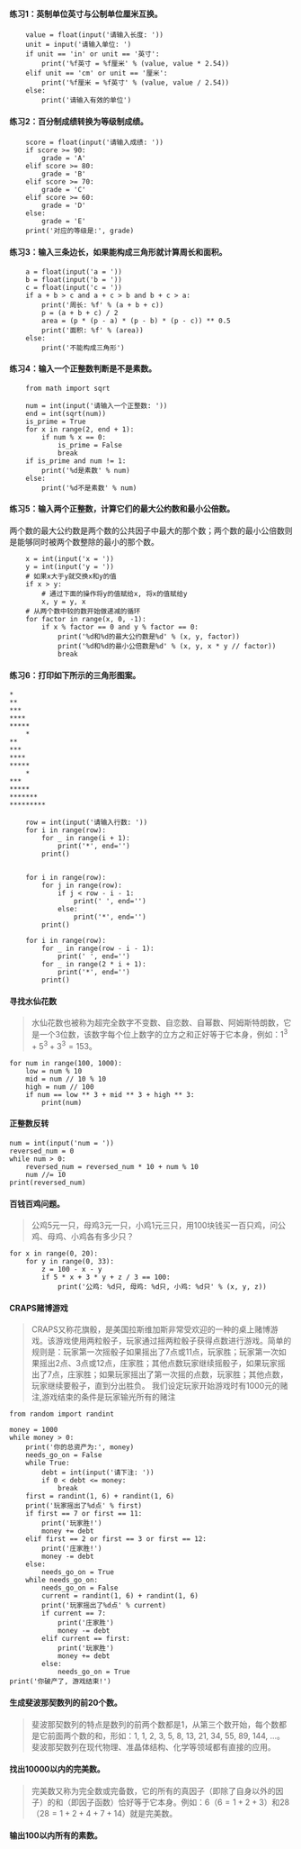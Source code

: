 #### 练习1：英制单位英寸与公制单位厘米互换。
```
    value = float(input('请输入长度: '))
    unit = input('请输入单位: ')
    if unit == 'in' or unit == '英寸':
        print('%f英寸 = %f厘米' % (value, value * 2.54))
    elif unit == 'cm' or unit == '厘米':
        print('%f厘米 = %f英寸' % (value, value / 2.54))
    else:
        print('请输入有效的单位')
```
#### 练习2：百分制成绩转换为等级制成绩。
```
    score = float(input('请输入成绩: '))
    if score >= 90:
        grade = 'A'
    elif score >= 80:
        grade = 'B'
    elif score >= 70:
        grade = 'C'
    elif score >= 60:
        grade = 'D'
    else:
        grade = 'E'
    print('对应的等级是:', grade)
```
#### 练习3：输入三条边长，如果能构成三角形就计算周长和面积。
```
    a = float(input('a = '))
    b = float(input('b = '))
    c = float(input('c = '))
    if a + b > c and a + c > b and b + c > a:
        print('周长: %f' % (a + b + c))
        p = (a + b + c) / 2
        area = (p * (p - a) * (p - b) * (p - c)) ** 0.5
        print('面积: %f' % (area))
    else:
        print('不能构成三角形')
```
#### 练习4：输入一个正整数判断是不是素数。
```
    from math import sqrt

    num = int(input('请输入一个正整数: '))
    end = int(sqrt(num))
    is_prime = True
    for x in range(2, end + 1):
        if num % x == 0:
            is_prime = False
            break
    if is_prime and num != 1:
        print('%d是素数' % num)
    else:
        print('%d不是素数' % num)
```
#### 练习5：输入两个正整数，计算它们的最大公约数和最小公倍数。
两个数的最大公约数是两个数的公共因子中最大的那个数；两个数的最小公倍数则是能够同时被两个数整除的最小的那个数。
```
    x = int(input('x = '))
    y = int(input('y = '))
    # 如果x大于y就交换x和y的值
    if x > y:
        # 通过下面的操作将y的值赋给x, 将x的值赋给y
        x, y = y, x
    # 从两个数中较的数开始做递减的循环
    for factor in range(x, 0, -1):
        if x % factor == 0 and y % factor == 0:
            print('%d和%d的最大公约数是%d' % (x, y, factor))
            print('%d和%d的最小公倍数是%d' % (x, y, x * y // factor))
            break
```
#### 练习6：打印如下所示的三角形图案。
    *
    **
    ***
    ****
    *****
        *
    **
    ***
    ****
    *****
        *
    ***
    *****
    *******
    *********
```
    row = int(input('请输入行数: '))
    for i in range(row):
        for _ in range(i + 1):
            print('*', end='')
        print()


    for i in range(row):
        for j in range(row):
            if j < row - i - 1:
                print(' ', end='')
            else:
                print('*', end='')
        print()

    for i in range(row):
        for _ in range(row - i - 1):
            print(' ', end='')
        for _ in range(2 * i + 1):
            print('*', end='')
        print()
```
#### 寻找水仙花数
> 水仙花数也被称为超完全数字不变数、自恋数、自幂数、阿姆斯特朗数，它是一个3位数，该数字每个位上数字的立方之和正好等于它本身，例如：$1^3 + 5^3+ 3^3=153$。
```
for num in range(100, 1000):
    low = num % 10
    mid = num // 10 % 10
    high = num // 100
    if num == low ** 3 + mid ** 3 + high ** 3:
        print(num)
```
#### 正整数反转
```
num = int(input('num = '))
reversed_num = 0
while num > 0:
    reversed_num = reversed_num * 10 + num % 10
    num //= 10
print(reversed_num)
```
#### 百钱百鸡问题。
> 公鸡5元一只，母鸡3元一只，小鸡1元三只，用100块钱买一百只鸡，问公鸡、母鸡、小鸡各有多少只？
```
for x in range(0, 20):
    for y in range(0, 33):
        z = 100 - x - y
        if 5 * x + 3 * y + z / 3 == 100:
            print('公鸡: %d只, 母鸡: %d只, 小鸡: %d只' % (x, y, z))
```
#### CRAPS赌博游戏
> CRAPS又称花旗骰，是美国拉斯维加斯非常受欢迎的一种的桌上赌博游戏。该游戏使用两粒骰子，玩家通过摇两粒骰子获得点数进行游戏。简单的规则是：玩家第一次摇骰子如果摇出了7点或11点，玩家胜；玩家第一次如果摇出2点、3点或12点，庄家胜；其他点数玩家继续摇骰子，如果玩家摇出了7点，庄家胜；如果玩家摇出了第一次摇的点数，玩家胜；其他点数，玩家继续要骰子，直到分出胜负。  我们设定玩家开始游戏时有1000元的赌注,游戏结束的条件是玩家输光所有的赌注
```
from random import randint

money = 1000
while money > 0:
    print('你的总资产为:', money)
    needs_go_on = False
    while True:
        debt = int(input('请下注: '))
        if 0 < debt <= money:
            break
    first = randint(1, 6) + randint(1, 6)
    print('玩家摇出了%d点' % first)
    if first == 7 or first == 11:
        print('玩家胜!')
        money += debt
    elif first == 2 or first == 3 or first == 12:
        print('庄家胜!')
        money -= debt
    else:
        needs_go_on = True
    while needs_go_on:
        needs_go_on = False
        current = randint(1, 6) + randint(1, 6)
        print('玩家摇出了%d点' % current)
        if current == 7:
            print('庄家胜')
            money -= debt
        elif current == first:
            print('玩家胜')
            money += debt
        else:
            needs_go_on = True
print('你破产了, 游戏结束!')
```
#### 生成斐波那契数列的前20个数。
> 斐波那契数列的特点是数列的前两个数都是1，从第三个数开始，每个数都是它前面两个数的和，形如：1, 1, 2, 3, 5, 8, 13, 21, 34, 55, 89, 144, ...。斐波那契数列在现代物理、准晶体结构、化学等领域都有直接的应用。
#### 找出10000以内的完美数。
> 完美数又称为完全数或完备数，它的所有的真因子（即除了自身以外的因子）的和（即因子函数）恰好等于它本身。例如：6（$6=1+2+3$）和28（$28=1+2+4+7+14$）就是完美数。
#### 输出100以内所有的素数。
